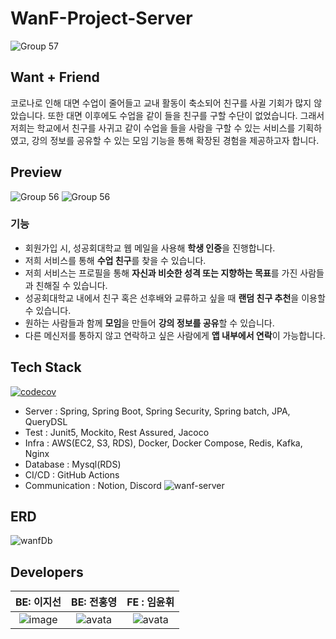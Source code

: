 # WanF-Project-Server
![Group 57](https://github.com/WanF-Project/WanF-Project-Server/assets/77445491/bc3a9f8a-2758-4e5e-a4d8-7925f10c6d3b)


## Want + Friend

코로나로 인해 대면 수업이 줄어들고 교내 활동이 축소되어 친구를 사귈 기회가 많지 않았습니다. 또한 대면 이후에도 수업을 같이 들을 친구를 구할 수단이 없었습니다. 그래서 저희는 학교에서 친구를 사귀고 같이 수업을
들을 사람을 구할 수 있는 서비스를 기획하였고, 강의 정보를 공유할 수 있는 모임 기능을 통해 확장된 경험을 제공하고자 합니다.

## Preview

![Group 56](https://github.com/WanF-Project/WanF-Project-Server/assets/63100425/635d8057-6a23-4293-abbe-f860bb60d095)
![Group 56](https://github.com/WanF-Project/WanF-Project-Server/assets/63100425/cdacfb3e-297f-46e0-9743-80b0142f1d01)

### 기능

- 회원가입 시, 성공회대학교 웹 메일을 사용해 **학생 인증**을 진행합니다.
- 저희 서비스를 통해 **수업 친구**를 찾을 수 있습니다.
- 저희 서비스는 프로필을 통해 **자신과 비슷한 성격 또는 지향하는 목표**를 가진 사람들과 친해질 수 있습니다.
- 성공회대학교 내에서 친구 혹은 선후배와 교류하고 싶을 때 **랜덤 친구 추천**을 이용할 수 있습니다.
- 원하는 사람들과 함께 **모임**을 만들어 **강의 정보를 공유**할 수 있습니다.
- 다른 메신저를 통하지 않고 연락하고 싶은 사람에게 **앱 내부에서 연락**이 가능합니다.

## Tech Stack
[![codecov](https://codecov.io/gh/WanF-Project/WanF-Project-Server/graph/badge.svg?token=R34ORTYU5U)](https://codecov.io/gh/WanF-Project/WanF-Project-Server)

- Server : Spring, Spring Boot, Spring Security, Spring batch, JPA, QueryDSL
- Test : Junit5, Mockito, Rest Assured, Jacoco
- Infra : AWS(EC2, S3, RDS), Docker, Docker Compose, Redis, Kafka, Nginx
- Database : Mysql(RDS)
- CI/CD : GitHub Actions
- Communication : Notion, Discord
  ![wanf-server](https://github.com/WanF-Project/WanF-Project-Server/assets/77445491/3d307a66-b7a6-4113-8216-4ef689bb203f)

## ERD
![wanfDb](https://github.com/WanF-Project/WanF-Project-Server/assets/77445491/006109fd-bbb1-409d-be4a-3c8d0571f942)



## Developers

|                           BE:       이지선                   |                       BE: 전홍영                        |                       FE : 임윤휘                        |
| :------------------------------------------------------------: | :------------------------------------------------------------: | :------------------------------------------------------------: |
| ![image](https://github.com/WanF-Project/WanF-Project-Server/assets/77445491/bf638e12-554f-48bf-ba07-bba700f3283b) |![avata](https://avatars.githubusercontent.com/u/77445491?v=4) | ![avata](https://avatars.githubusercontent.com/u/65601189?v=4) |
